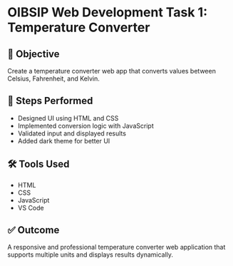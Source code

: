 # OIBSIP Web Development Task 1: Temperature Converter

## 🌟 Objective
Create a temperature converter web app that converts values between Celsius, Fahrenheit, and Kelvin.

## 🚀 Steps Performed
- Designed UI using HTML and CSS
- Implemented conversion logic with JavaScript
- Validated input and displayed results
- Added dark theme for better UI

## 🛠️ Tools Used
- HTML
- CSS
- JavaScript
- VS Code

## ✅ Outcome
A responsive and professional temperature converter web application that supports multiple units and displays results dynamically.
